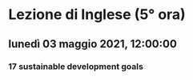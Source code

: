 

# Lezione di Inglese (5° ora)

## lunedì 03 maggio 2021, 12:00:00

### 17 sustainable development goals

<!--stackedit_data:
eyJoaXN0b3J5IjpbMTMzOTMyMzE4MSwxODkzNDc5ODA2XX0=
-->
